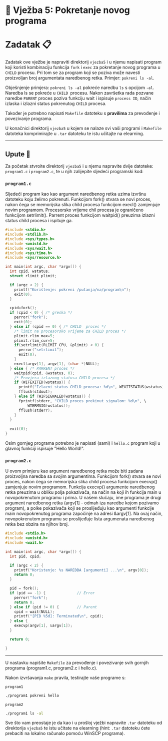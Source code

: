 # 🚀 Vježba 5: Pokretanje novog programa

# Zadatak 📋

Zadatak ove vježbe je napraviti direktorij `vjezba5` i u njemu napisati program koji koristi kombinaciju funkcija `fork` i `exec` za pokretanje novog programa u `CHILD` procesu. Pri tom se za program koji se poziva može navesti proizvoljan broj argumentata naredbenog retka. Primjer: `pokreni ls -al`.

Obješnjenje primjera:
`pokreni ls -al` pokreće naredbu `ls` s opcijom `-al`. Naredba ls se pokreće u `CHILD `procesu. Nakon završetka rada pozvane naredbe `PARENT` proces poziva funkciju wait i ispisuje `process ID`, način izlaska i izlazni status pokrenutog `CHILD` procesa.

Također je potrebno napisati `Makefile` datoteku s <b>pravilima</b> za prevođenje i povezivanje programa.

U konačnici direktorij `vjezba5` u kojem se nalaze svi vaši programi i `Makefile` datoteka komprimirajte u `.tar` datoteku te istu učitajte na elearning.

___

## Upute 🧭

Za početak stvroite direktorij `vjezba5` i u njemu napravite dvije datoteke: `program1.c` i `program2.c`, te u njih zalijepite sljedeći programski kod:

### `program1.c`
Sljedeći program kao kao argument naredbenog retka uzima izvršnu datoteku koju želimo pokrenuti. Funkcijom fork() stvara se novi proces, nakon čega se memorijska slika child procesa funkcijom execl() zamjenjuje novim programom. Procesorsko vrijeme chil procesa je ograničeno funkcijom setrlimit(). Parrent proces funkcijom waitpid() preuzima izlazni status child procesa i ispituje ga.

``` c
#include <stdio.h>
#include <stdlib.h>
#include <sys/types.h>
#include <unistd.h>
#include <sys/wait.h>
#include <sys/time.h>
#include <sys/resource.h>

int main(int argc, char *argv[]) {
  int cpid, wstatus;
  struct rlimit plimit;

  if (argc < 2) {
    printf("Korištenje: pokreni /putanja/na/program\n");
    exit(0);
  }

  cpid=fork();
  if (cpid < 0) { /* greska */
    perror("fork");
    exit(0);
  } else if (cpid == 0) { /* CHILD  proces */
    /* limit na procesorsko vrijeme za CHILD proces */
    plimit.rlim_max=5;
    plimit.rlim_cur=5;
    if(setrlimit(RLIMIT_CPU, &plimit) < 0) {
      perror("setrlimit");
      exit(0);
    }
    execl(argv[1], argv[1], (char *)NULL);
  } else { /* PARRENT proces */
    waitpid(cpid, &wstatus, 0);
    /* Provjera izlaznog statusa CHILD procesa */
    if (WIFEXITED(wstatus)) {
      printf("Izlazni status CHILD procesa: %d\n", WEXITSTATUS(wstatus));
      fflush(stdout);
    } else if (WIFSIGNALED(wstatus)) {
      fprintf(stderr, "CHILD proces prekinut signalom: %d\n", \
	      WTERMSIG(wstatus));
      fflush(stderr);
    }
  }
  
  exit(0);
}
```
Osim gornjeg programa potrebno je napisati (sami) i `hello.c` program koji u glavnoj funkciji ispisuje "Hello World!".

### `program2.c`
U ovom primjeru kao argument naredbenog retka može biti zadana proizvoljna naredba sa svojim argumentima. Funkcijom fork() stvara se novi proces, nakon čega se memorijska slika child procesa funkcijom execvp() zamjenjuje novim programom. Funkcija execvp() argumente naredbenog retka preuzima u obliku polja pokazivača, na način na koji ih funkcija main u novopokrenutom programu i prima. U našem slučaju, ime programa je drugi argument naredbenog retka (argv[1] - odmah iza naredbe kojom pozivamo program), a polke pokazivača koji se proslijeđuju kao argumenti funkcije main novopokrenutog programa započinje na adresi &argv[1]. Na ovaj način, novopokrenutom programu se proslijeđuje lista argumenata naredbenog retka bez obzira na njihov broj.

``` c
#include <stdio.h>
#include <unistd.h>
#include <wait.h>

int main(int argc, char *argv[]) {
  int pid, cpid;

  if (argc < 2) {
    printf("Koristenje: %s NAREDBA [argumenti] ...\n", argv[0]);
    return 0;
  }

  pid = fork();
  if (pid == -1) {              // Error
    perror("fork");
    return 0;
  } else if (pid != 0) {        // Parent
    cpid = wait(NULL);
    printf("[PID %5d]: Terminated\n", cpid);
  } else {
    execvp(argv[1], &argv[1]);
  }

  return 0;

}
```
___

U nastavku napišite `Makefile` za prevođenje i povezivanje svih gornjih programa (program1.c, program2.c i hello.c).

Nakon izvršavanja `make` pravila, testirajte vaše programe s:

`program1`
``` bash
./program1 pokreni hello
```

`program2`
``` bash
./program1 ls -al
```


Sve što vam preostaje je da kao i u prošloj vježbi napravite `.tar` datoteku od direktorija `vjezba5` te istu učitate na elearning (hint: `.tar` datoteku ćete prebaciti na lokalno računalo pomoću WinSCP programa). 
